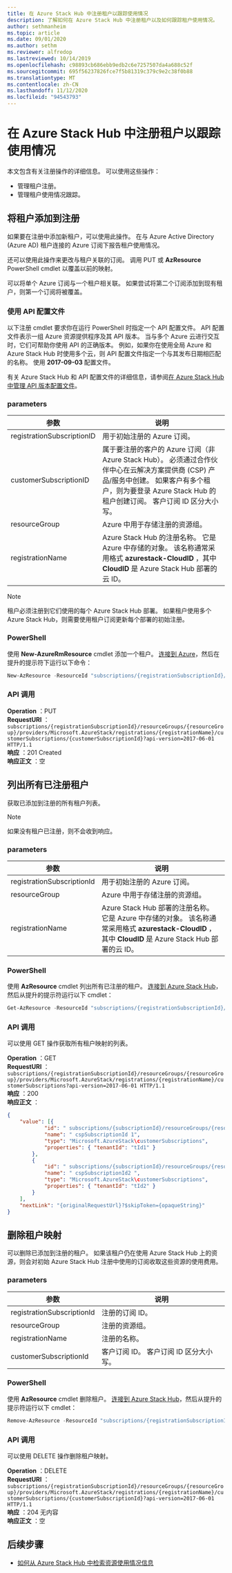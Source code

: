 ```yaml
---
title: 在 Azure Stack Hub 中注册租户以跟踪使用情况
description: 了解如何在 Azure Stack Hub 中注册租户以及如何跟踪租户使用情况。
author: sethmanheim
ms.topic: article
ms.date: 09/01/2020
ms.author: sethm
ms.reviewer: alfredop
ms.lastreviewed: 10/14/2019
ms.openlocfilehash: c98893cb686ebb9edb2c6e7257507da4a688c52f
ms.sourcegitcommit: 695f56237826fce7f5b81319c379c9e2c38f0b88
ms.translationtype: MT
ms.contentlocale: zh-CN
ms.lasthandoff: 11/12/2020
ms.locfileid: "94543793"
---
```

# <a name="register-tenants-for-usage-tracking-in-azure-stack-hub"></a>在 Azure Stack Hub 中注册租户以跟踪使用情况

本文包含有关注册操作的详细信息。 可以使用这些操作：

- 管理租户注册。
- 管理租户使用情况跟踪。

## <a name="add-tenant-to-registration"></a>将租户添加到注册

如果要在注册中添加新租户，可以使用此操作。 在与 Azure Active Directory (Azure AD) 租户连接的 Azure 订阅下报告租户使用情况。

还可以使用此操作来更改与租户关联的订阅。 调用 PUT 或 **AzResource** PowerShell cmdlet 以覆盖以前的映射。

可以将单个 Azure 订阅与一个租户相关联。 如果尝试将第二个订阅添加到现有租户，则第一个订阅将被覆盖。

### <a name="use-api-profiles"></a>使用 API 配置文件

以下注册 cmdlet 要求你在运行 PowerShell 时指定一个 API 配置文件。 API 配置文件表示一组 Azure 资源提供程序及其 API 版本。 当与多个 Azure 云进行交互时，它们可帮助你使用 API 的正确版本。 例如，如果你在使用全局 Azure 和 Azure Stack Hub 时使用多个云，则 API 配置文件指定一个与其发布日期相匹配的名称。 使用 **2017-09-03** 配置文件。

有关 Azure Stack Hub 和 API 配置文件的详细信息，请参阅[在 Azure Stack Hub 中管理 API 版本配置文件](../user/azure-stack-version-profiles.md)。

### <a name="parameters"></a>parameters

| 参数                  | 说明 |
|---                         | --- |
| registrationSubscriptionID | 用于初始注册的 Azure 订阅。 |
| customerSubscriptionID     | 属于要注册的客户的 Azure 订阅（非 Azure Stack Hub）。 必须通过合作伙伴中心在云解决方案提供商 (CSP) 产品/服务中创建。 如果客户有多个租户，则为要登录 Azure Stack Hub 的租户创建订阅。 客户订阅 ID 区分大小写。 |
| resourceGroup              | Azure 中用于存储注册的资源组。 |
| registrationName           | Azure Stack Hub 的注册名称。 它是 Azure 中存储的对象。 该名称通常采用格式 **azurestack-CloudID** ，其中 **CloudID** 是 Azure Stack Hub 部署的云 ID。 |

> [!NOTE]  
> 租户必须注册到它们使用的每个 Azure Stack Hub 部署。 如果租户使用多个 Azure Stack Hub，则需要使用租户订阅更新每个部署的初始注册。

### <a name="powershell"></a>PowerShell

使用 **New-AzureRmResource** cmdlet 添加一个租户。 [连接到 Azure](/powershell/azure/get-started-azureps)，然后在提升的提示符下运行以下命令：

```powershell  
New-AzResource -ResourceId "subscriptions/{registrationSubscriptionId}/resourceGroups/{resourceGroup}/providers/Microsoft.AzureStack/registrations/{registrationName}/customerSubscriptions/{customerSubscriptionId}" -ApiVersion 2017-06-01
```

### <a name="api-call"></a>API 调用

**Operation** ：PUT  
**RequestURI** ：`subscriptions/{registrationSubscriptionId}/resourceGroups/{resourceGroup}/providers/Microsoft.AzureStack/registrations/{registrationName}/customerSubscriptions/{customerSubscriptionId}?api-version=2017-06-01 HTTP/1.1`  
**响应** ：201 Created  
**响应正文** ：空  

## <a name="list-all-registered-tenants"></a>列出所有已注册租户

获取已添加到注册的所有租户列表。

 > [!NOTE]  
 > 如果没有租户已注册，则不会收到响应。

### <a name="parameters"></a>parameters

| 参数                  | 说明          |
|---                         | ---                  |
| registrationSubscriptionId | 用于初始注册的 Azure 订阅。   |
| resourceGroup              | Azure 中用于存储注册的资源组。    |
| registrationName           | Azure Stack Hub 部署的注册名称。 它是 Azure 中存储的对象。 该名称通常采用格式 **azurestack-CloudID** ，其中 **CloudID** 是 Azure Stack Hub 部署的云 ID。   |

### <a name="powershell"></a>PowerShell

使用 **AzResource** cmdlet 列出所有已注册的租户。 [连接到 Azure Stack Hub](azure-stack-powershell-configure-admin.md)，然后从提升的提示符运行以下 cmdlet：

```powershell
Get-AzResource -ResourceId "subscriptions/{registrationSubscriptionId}/resourceGroups/{resourceGroup}/providers/Microsoft.AzureStack/registrations/{registrationName}/customerSubscriptions" -ApiVersion 2017-06-01
```

### <a name="api-call"></a>API 调用

可以使用 GET 操作获取所有租户映射的列表。

**Operation** ：GET  
**RequestURI** ：`subscriptions/{registrationSubscriptionId}/resourceGroups/{resourceGroup}/providers/Microsoft.AzureStack/registrations/{registrationName}/customerSubscriptions?api-version=2017-06-01 HTTP/1.1`  
**响应** ：200  
**响应正文** ：

```json
{
    "value": [{
            "id": " subscriptions/{subscriptionId}/resourceGroups/{resourceGroup}/providers/Microsoft.AzureStack/registrations/{registrationName}/customerSubscriptions/{ cspSubscriptionId 1}",
            "name": " cspSubscriptionId 1",
            "type": "Microsoft.AzureStack\customerSubscriptions",
            "properties": { "tenantId": "tId1" }
        },
        {
            "id": " subscriptions/{subscriptionId}/resourceGroups/{resourceGroup}/providers/Microsoft.AzureStack/registrations/{registrationName}/customerSubscriptions/{ cspSubscriptionId 2}",
            "name": " cspSubscriptionId2 ",
            "type": "Microsoft.AzureStack\customerSubscriptions",
            "properties": { "tenantId": "tId2" }
        }
    ],
    "nextLink": "{originalRequestUrl}?$skipToken={opaqueString}"
}
```

## <a name="remove-a-tenant-mapping"></a>删除租户映射

可以删除已添加到注册的租户。 如果该租户仍在使用 Azure Stack Hub 上的资源，则会对初始 Azure Stack Hub 注册中使用的订阅收取这些资源的使用费用。

### <a name="parameters"></a>parameters

| 参数                  | 说明          |
|---                         | ---                  |
| registrationSubscriptionId | 注册的订阅 ID。   |
| resourceGroup              | 注册的资源组。   |
| registrationName           | 注册的名称。  |
| customerSubscriptionId     | 客户订阅 ID。 客户订阅 ID 区分大小写。  |

### <a name="powershell"></a>PowerShell

使用 **AzResource** cmdlet 删除租户。 [连接到 Azure Stack Hub](azure-stack-powershell-configure-admin.md)，然后从提升的提示符运行以下 cmdlet：

```powershell
Remove-AzResource -ResourceId "subscriptions/{registrationSubscriptionId}/resourceGroups/{resourceGroup}/providers/Microsoft.AzureStack/registrations/{registrationName}/customerSubscriptions/{customerSubscriptionId}" -ApiVersion 2017-06-01
```

### <a name="api-call"></a>API 调用

可以使用 DELETE 操作删除租户映射。

**Operation** ：DELETE  
**RequestURI** ：`subscriptions/{registrationSubscriptionId}/resourceGroups/{resourceGroup}/providers/Microsoft.AzureStack/registrations/{registrationName}/customerSubscriptions/{customerSubscriptionId}?api-version=2017-06-01 HTTP/1.1`  
**响应** ：204 无内容  
**响应正文** ：空

## <a name="next-steps"></a>后续步骤

- [如何从 Azure Stack Hub 中检索资源使用情况信息](azure-stack-billing-and-chargeback.md)
